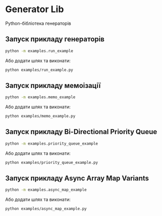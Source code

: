 # Generator Lib

Python-бібліотека генераторів

## Запуск прикладу генераторів

```bash
python -m examples.run_example
```
Або додати шлях та виконати:
```bash
python examples/run_example.py
```

## Запуск прикладу мемоізації

```bash
python -m examples.memo_example
```
Або додати шлях та виконати:
```bash
python examples/memo_example.py
```

## Запуск прикладу Bi-Directional Priority Queue

```bash
python -m examples.priority_queue_example
```
Або додати шлях та виконати:
```bash
python examples/priority_queue_example.py
```

## Запуск прикладу Async Array Map Variants

```bash
python -m examples.async_map_example
```
Або додати шлях та виконати:
```bash
python examples/async_map_example.py
```